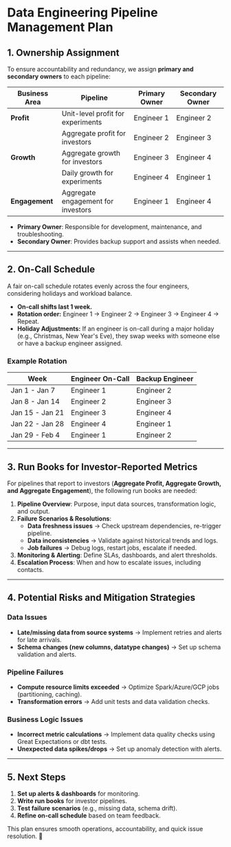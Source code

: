 # Data Engineering Pipeline Management Plan

## 1. Ownership Assignment
To ensure accountability and redundancy, we assign **primary and secondary owners** to each pipeline:

| Business Area  | Pipeline | **Primary Owner** | **Secondary Owner** |
|---------------|----------|-------------------|---------------------|
| **Profit**    | Unit-level profit for experiments | Engineer 1 | Engineer 2 |
|              | Aggregate profit for investors | Engineer 2 | Engineer 3 |
| **Growth**    | Aggregate growth for investors | Engineer 3 | Engineer 4 |
|              | Daily growth for experiments | Engineer 4 | Engineer 1 |
| **Engagement** | Aggregate engagement for investors | Engineer 1 | Engineer 4 |

- **Primary Owner**: Responsible for development, maintenance, and troubleshooting.  
- **Secondary Owner**: Provides backup support and assists when needed.  

---

## 2. On-Call Schedule
A fair on-call schedule rotates evenly across the four engineers, considering holidays and workload balance.

- **On-call shifts last 1 week.**  
- **Rotation order:** Engineer 1 → Engineer 2 → Engineer 3 → Engineer 4 → Repeat.  
- **Holiday Adjustments:** If an engineer is on-call during a major holiday (e.g., Christmas, New Year's Eve), they swap weeks with someone else or have a backup engineer assigned.  

### **Example Rotation**
| Week | Engineer On-Call | Backup Engineer |
|------|----------------|----------------|
| Jan 1 - Jan 7  | Engineer 1 | Engineer 2 |
| Jan 8 - Jan 14 | Engineer 2 | Engineer 3 |
| Jan 15 - Jan 21 | Engineer 3 | Engineer 4 |
| Jan 22 - Jan 28 | Engineer 4 | Engineer 1 |
| Jan 29 - Feb 4 | Engineer 1 | Engineer 2 |

---

## 3. Run Books for Investor-Reported Metrics
For pipelines that report to investors (**Aggregate Profit, Aggregate Growth, and Aggregate Engagement**), the following run books are needed:

1. **Pipeline Overview**: Purpose, input data sources, transformation logic, and output.  
2. **Failure Scenarios & Resolutions**:  
   - **Data freshness issues** → Check upstream dependencies, re-trigger pipeline.  
   - **Data inconsistencies** → Validate against historical trends and logs.  
   - **Job failures** → Debug logs, restart jobs, escalate if needed.  
3. **Monitoring & Alerting**: Define SLAs, dashboards, and alert thresholds.  
4. **Escalation Process**: When and how to escalate issues, including contacts.  

---

## 4. Potential Risks and Mitigation Strategies

### **Data Issues**
- **Late/missing data from source systems** → Implement retries and alerts for late arrivals.  
- **Schema changes (new columns, datatype changes)** → Set up schema validation and alerts.  

### **Pipeline Failures**
- **Compute resource limits exceeded** → Optimize Spark/Azure/GCP jobs (partitioning, caching).  
- **Transformation errors** → Add unit tests and data validation checks.  

### **Business Logic Issues**
- **Incorrect metric calculations** → Implement data quality checks using Great Expectations or dbt tests.  
- **Unexpected data spikes/drops** → Set up anomaly detection with alerts.  

---

## 5. Next Steps
1. **Set up alerts & dashboards** for monitoring.  
2. **Write run books** for investor pipelines.  
3. **Test failure scenarios** (e.g., missing data, schema drift).  
4. **Refine on-call schedule** based on team feedback.  

This plan ensures smooth operations, accountability, and quick issue resolution. 🚀
